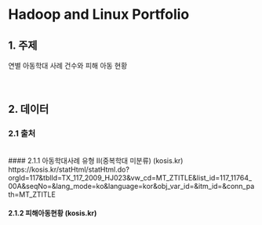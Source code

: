 # **Hadoop and Linux Portfolio**

## 1. 주제
연별 아동학대 사례 건수와 피해 아동 현황
<br>
<br>
<br>
## 2. 데이터
### 2.1 출처
<br>
#### 2.1.1 아동학대사례 유형 Ⅱ(중복학대 미분류) (kosis.kr)
https://kosis.kr/statHtml/statHtml.do?orgId=117&tblId=TX_117_2009_HJ023&vw_cd=MT_ZTITLE&list_id=117_11764_00A&seqNo=&lang_mode=ko&language=kor&obj_var_id=&itm_id=&conn_path=MT_ZTITLE

#### 2.1.2 피해아동현황 (kosis.kr)
